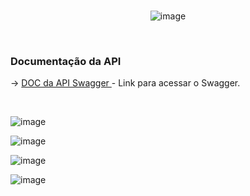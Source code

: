 <div align=center>

<br>

![image](https://user-images.githubusercontent.com/60848932/119245116-08d53b00-bb4d-11eb-8949-0e0e65ac82f4.png)

</div><br>

###  **Documentação da API**

&rarr; <a href="http://localhost:8080/swagger-ui.html"> DOC da API Swagger </a> - Link para acessar o Swagger.

<br>

![image](https://user-images.githubusercontent.com/60848932/119245347-f78d2e00-bb4e-11eb-9ee8-319be1ab3dad.png)

![image](https://user-images.githubusercontent.com/60848932/119245358-1095df00-bb4f-11eb-80b9-5a8006bfe293.png)

![image](https://user-images.githubusercontent.com/60848932/119245366-3a4f0600-bb4f-11eb-95ab-2aad9af58a51.png)

![image](https://user-images.githubusercontent.com/60848932/119245377-50f55d00-bb4f-11eb-9e50-184b4c663b5d.png)